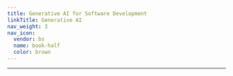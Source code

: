 ```yaml
---
title: Generative AI for Software Development
linkTitle: Generative AI
nav_weight: 3
nav_icon:
  vendor: bs
  name: book-half
  color: brown
---
```


---
